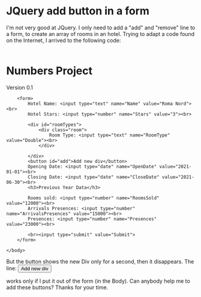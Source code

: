 
# JQuery add button in a form

I'm not very good at JQuery. I only need to add a "add" and "remove" line to a form, to create an array of rooms in an hotel.
Trying to adapt a code found on the Internet, I arrived to the following code:
<html>
    <header>
        <script type="text/javascript" src="http://ajax.aspnetcdn.com/ajax/jQuery/jquery-1.9.0.min.js"></script>
        <script type="text/javascript">
            $(function() {
              $("#add").click(function() {
                  div = document.createElement('div');
                  $(div).addClass("room").html("new Room Type");
                  $("#roomTypes").append(div);
                });
            });
        </script>
        <style>
            #container {border: 1px solid red; padding: 10px; width: 100%;}
            .inner {border: 1px solid green; margin: 10px; width: auto; height: 20px;}
           </style>
    </header>
    <body>
        <h1>Numbers Project</h1>
        <p>Version 0.1</p>
        
        <form>
            Hotel Name: <input type="text" name="Name" value="Roma Nord"><br>
            Hotel Stars: <input type="number" name="Stars" value="3"><br>
            
            <div id="roomTypes">
                <div class="room">
                    Room Type: <input type="text" name="RoomType" value="Double"><br>
                </div>
                
            </div>
            <button id="add">Add new div</button>
            Opening Date: <input type="date" name="OpenDate" value="2021-01-01"><br>
            Closing Date: <input type="date" name="CloseDate" value="2021-06-30"><br>
            <h3>Previous Year Data</h3>

            Rooms sold: <input type="number" name="RoomsSold" value="12000"><br>
            Arrivals Presences: <input type="number" name="ArrivalsPresences" value="15000"><br>
            Presences: <input type="number" name="Presences" value="23000"><br>
            
            <br><input type="submit" value="Submit">
        </form>
        
    </body>
</html>

But the button shows the new Div only for a second, then it disappears.
The line:
<button id="add">Add new div</button>

works only if I put it out of the form (in the Body).
Can anybody help me to add these buttons?
Thanks for your time.

        